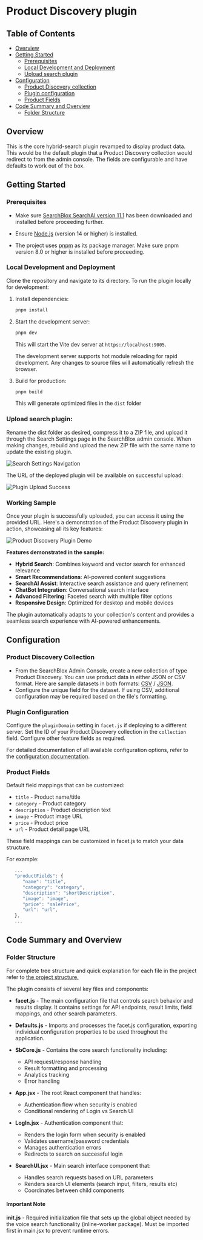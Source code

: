 # Product Discovery plugin


## Table of Contents
- [Overview](#overview)
- [Getting Started](#getting-started)
  - [Prerequisites](#prerequisites)
  - [Local Development and Deployment](#local-development-and-deployment) 
  - [Upload search plugin](#upload-search-plugin)
- [Configuration](#configuration)
  - [Product Discovery collection](#product-discovery-collection)
  - [Plugin configuration](#plugin-configuration)
  - [Product Fields](#product-fields)
- [Code Summary and Overview](#code-summary-and-overview)
  - [Folder Structure](#folder-structure)
  


## Overview
This is the core hybrid-search plugin revamped to display product data. This would be the default plugin that a Product Discovery collection would redirect to from the admin console. The fields are configurable and have defaults to work out of the box. 

## Getting Started

### Prerequisites 
-  Make sure [SearchBlox SearchAI version 11.1](https://www.searchblox.com/downloads) has been downloaded and installed before proceeding further.

-  Ensure [Node.js](https://nodejs.org/) (version 14 or higher) is installed.
-  The project uses [pnpm](https://pnpm.io/installation) as its package manager. Make sure pnpm version 8.0 or higher is installed before proceeding.

### Local Development and Deployment

Clone the repository and navigate to its directory. To run the plugin locally for development:

1. Install dependencies:
   ```bash
   pnpm install
   ```

2. Start the development server:
   ```bash
   pnpm dev
   ```
   This will start the Vite dev server at `https://localhost:9005`.


   The development server supports hot module reloading for rapid development. Any changes to source files will automatically refresh the browser.

3. Build for production:
   ```bash
   pnpm build
   ```
   This will generate optimized files in the `dist` folder

### Upload search plugin:

   Rename the dist folder as desired, compress it to a ZIP file, and upload it through the Search Settings page in the SearchBlox admin console. When making changes, rebuild and upload the new ZIP file with the same name to update the existing plugin.

   
   ![Search Settings Navigation](https://github.com/SearchBlox-Software-Inc/searchblox-screenshots/blob/main/images/search-settings.png)



   The URL of the deployed plugin will be available on successful upload:


   ![Plugin Upload Success](https://github.com/SearchBlox-Software-Inc/searchblox-screenshots/blob/main/images/plugin-uploaded.png)

### Working Sample

Once your plugin is successfully uploaded, you can access it using the provided URL. Here's a demonstration of the Product Discovery plugin in action, showcasing all its key features:

![Product Discovery Plugin Demo](https://github.com/SearchBlox-Software-Inc/searchblox-screenshots/blob/main/gifs/product_discovery_plugin.gif)

**Features demonstrated in the sample:**

- **Hybrid Search**: Combines keyword and vector search for enhanced relevance
- **Smart Recommendations**: AI-powered content suggestions
- **SearchAI Assist**: Interactive search assistance and query refinement
- **ChatBot Integration**: Conversational search interface
- **Advanced Filtering**: Faceted search with multiple filter options
- **Responsive Design**: Optimized for desktop and mobile devices

The plugin automatically adapts to your collection's content and provides a seamless search experience with AI-powered enhancements.

   

## Configuration

### Product Discovery Collection
- From the SearchBlox Admin Console, create a new collection of type Product Discovery. You can use product data in either JSON or CSV format. Here are sample datasets in both formats: [CSV](https://github.com/SearchBlox-Software-Inc/searchblox-screenshots/blob/b926e82dc8c17b42500c4c2ebd9f7fd309414962/dataset/ecommerce/bestbuy_seo.csv) / [JSON](https://github.com/SearchBlox-Software-Inc/searchblox-screenshots/blob/b926e82dc8c17b42500c4c2ebd9f7fd309414962/dataset/ecommerce/bestbuy_seo.json).
- Configure the unique field for the dataset. If using CSV, additional configuration may be required based on the file's formatting.

### Plugin Configuration

Configure the `pluginDomain` setting in `facet.js` if deploying to a different server. Set the ID of your Product Discovery collection in the `collection` field. Configure other feature fields as required.

For detailed documentation of all available configuration options, refer to the [configuration documentation](CONFIG_DOCUMENTATION.md).


### Product Fields
Default field mappings that can be customized:
- `title` - Product name/title
- `category` - Product category
- `description` - Product description text
- `image` - Product image URL
- `price` - Product price
- `url` - Product detail page URL

These field mappings can be customized in facet.js to match your data structure.

For example:
```js
   ...   
   "productFields": {
      "name": "title",
      "category": "category",
      "description": "shortDescription",
      "image": "image",
      "price": "salePrice",
      "url": "url",
   },
   ...
```



## Code Summary and Overview 

### Folder Structure
For complete tree structure and quick explanation for each file in the project refer to [the project structure.](ARCHITECTURE.md)


The plugin consists of several key files and components:

- **facet.js** - The main configuration file that controls search behavior and results display. It contains settings for API endpoints, result limits, field mappings, and other search parameters.

- **Defaults.js** - Imports and processes the facet.js configuration, exporting individual configuration properties to be used throughout the application.

- **SbCore.js** - Contains the core search functionality including:
  - API request/response handling
  - Result formatting and processing
  - Analytics tracking
  - Error handling

- **App.jsx** - The root React component that handles:
  - Authentication flow when security is enabled
  - Conditional rendering of Login vs Search UI
  

- **LogIn.jsx** - Authentication component that:
  - Renders the login form when security is enabled
  - Validates username/password credentials
  - Manages authentication errors
  - Redirects to search on successful login

- **SearchUI.jsx** - Main search interface component that:
  - Handles search requests based on URL parameters
  - Renders search UI elements (search input, filters, results etc)
  - Coordinates between child components

#### Important Note
**init.js** - Required initialization file that sets up the global object needed by the voice search functionality (inline-worker package). Must be imported first in main.jsx to prevent runtime errors.